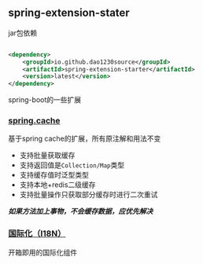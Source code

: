 ## spring-extension-stater

jar包依赖

```xml

<dependency>
    <groupId>io.github.dao1230source</groupId>
    <artifactId>spring-extension-starter</artifactId>
    <version>latest</version>
</dependency>
```

spring-boot的一些扩展

### [spring.cache](./spring-cache.md)

基于spring cache的扩展，所有原注解和用法不变

- 支持批量获取缓存
- 支持返回值是`Collection/Map`类型
- 支持缓存值时泛型类型
- 支持本地+redis二级缓存
- 支持批量操作只获取部分缓存时进行二次重试

***如果方法加上事物，不会缓存数据，应优先解决***

### [国际化（I18N）](./国际化(I18N).md)

开箱即用的国际化组件
